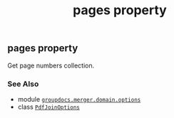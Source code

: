 ﻿---
title: pages property
second_title: GroupDocs.Merger for Python via .NET API References
description: 
type: docs
url: /python-net/groupdocs.merger.domain.options/pdfjoinoptions/pages/
is_root: false
weight: 30
---

## pages property


Get page numbers collection.

### See Also
* module [`groupdocs.merger.domain.options`](../../)
* class [`PdfJoinOptions`](/merger/python-net/groupdocs.merger.domain.options/pdfjoinoptions)
